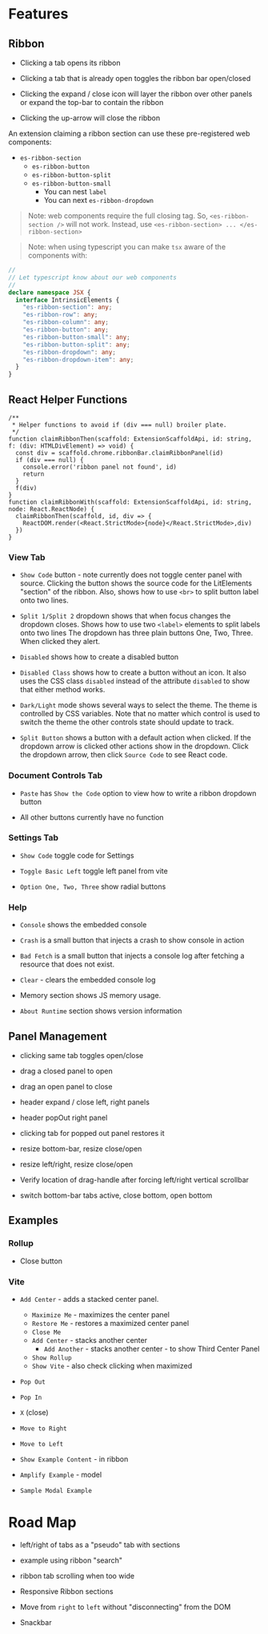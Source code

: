 # Features

## Ribbon

* Clicking a tab opens its ribbon

* Clicking a tab that is already open toggles the ribbon bar open/closed

* Clicking the expand / close icon will layer the ribbon over other panels 
  or expand the top-bar to contain the ribbon

* Clicking the up-arrow will close the ribbon

An extension claiming a ribbon section can use these pre-registered web components:
* `es-ribbon-section`
    * `es-ribbon-button`
    * `es-ribbon-button-split`
    * `es-ribbon-button-small`
        * You can nest `label`
        * You can next `es-ribbon-dropdown`

> Note: web components require the full closing tag.
> So, `<es-ribbon-section />` will not work.
> Instead, use `<es-ribbon-section> ... </es-ribbon-section>`

> Note: when using typescript you can make `tsx` aware of the components with:

```ts
//
// Let typescript know about our web components
//
declare namespace JSX {
  interface IntrinsicElements {
    "es-ribbon-section": any;
    "es-ribbon-row": any;
    "es-ribbon-column": any;
    "es-ribbon-button": any;
    "es-ribbon-button-small": any;
    "es-ribbon-button-split": any;
    "es-ribbon-dropdown": any;
    "es-ribbon-dropdown-item": any;
  }
}
```

## React Helper Functions

```tsx
/**
 * Helper functions to avoid if (div === null) broiler plate.
 */
function claimRibbonThen(scaffold: ExtensionScaffoldApi, id: string, f: (div: HTMLDivElement) => void) {
  const div = scaffold.chrome.ribbonBar.claimRibbonPanel(id)
  if (div === null) {
    console.error('ribbon panel not found', id)
    return
  }
  f(div)
}
function claimRibbonWith(scaffold: ExtensionScaffoldApi, id: string, node: React.ReactNode) {
  claimRibbonThen(scaffold, id, div => {
    ReactDOM.render(<React.StrictMode>{node}</React.StrictMode>,div)
  })
}
```

### View Tab

* `Show Code` button - note currently does not toggle center panel with source.
  Clicking the button shows the source code for the LitElements "section"
  of the ribbon.
  Also, shows how to use `<br>` to split button label onto two lines.

* `Split 1/Split 2` dropdown shows that when focus changes the dropdown closes.
  Shows how to use two `<label>` elements to split labels onto two lines
  The dropdown has three plain buttons One, Two, Three.
  When clicked they alert.

* `Disabled` shows how to create a disabled button

* `Disabled Class` shows how to create a button without an icon.
  It also uses the CSS class `disabled` instead of the attribute `disabled`
  to show that either method works.

* `Dark/Light` mode shows several ways to select the theme.
  The theme is controlled by CSS variables.
  Note that no matter which control is used to switch the theme
  the other controls state should update to track.

* `Split Button` shows a button with a default action when clicked.
  If the dropdown arrow is clicked other actions show in the dropdown.
  Click the dropdown arrow, then click `Source Code` to see React code.

### Document Controls Tab

* `Paste` has `Show the Code` option to view how to write a ribbon dropdown button

* All other buttons currently have no function

### Settings Tab

* `Show Code` toggle code for Settings

* `Toggle Basic Left` toggle left panel from vite

* `Option One, Two, Three` show radial buttons

### Help

* `Console` shows the embedded console

* `Crash` is a small button that injects a crash to show console in action

* `Bad Fetch` is a small button that injects a console log 
  after fetching a resource that does not exist.

* `Clear` - clears the embedded console log

* Memory section shows JS memory usage.

* `About Runtime` section shows version information

## Panel Management

* clicking same tab toggles open/close

* drag a closed panel to open

* drag an open panel to close

* header expand / close left, right panels

* header popOut right panel

* clicking tab for popped out panel restores it

* resize bottom-bar, resize close/open

* resize left/right, resize close/open

* Verify location of drag-handle after forcing left/right vertical scrollbar

* switch bottom-bar tabs active, close bottom, open bottom

## Examples

### Rollup

* Close button

### Vite

* `Add Center` - adds a stacked center panel.
  * `Maximize Me` - maximizes the center panel
  * `Restore Me` - restores a maximized center panel
  * `Close Me`
  * `Add Center` - stacks another center
    * `Add Another` - stacks another center - to show Third Center Panel
  * `Show Rollup`
  * `Show Vite` - also check clicking when maximized

* `Pop Out`

* `Pop In`

* `X` (close)

* `Move to Right`

* `Move to Left`

* `Show Example Content` - in ribbon

* `Amplify Example` - model

* `Sample Modal Example`

# Road Map

* left/right of tabs as a "pseudo" tab with sections

* example using ribbon "search"

* ribbon tab scrolling when too wide

* Responsive Ribbon sections

* Move from `right` to `left` without "disconnecting" from the DOM

* Snackbar
